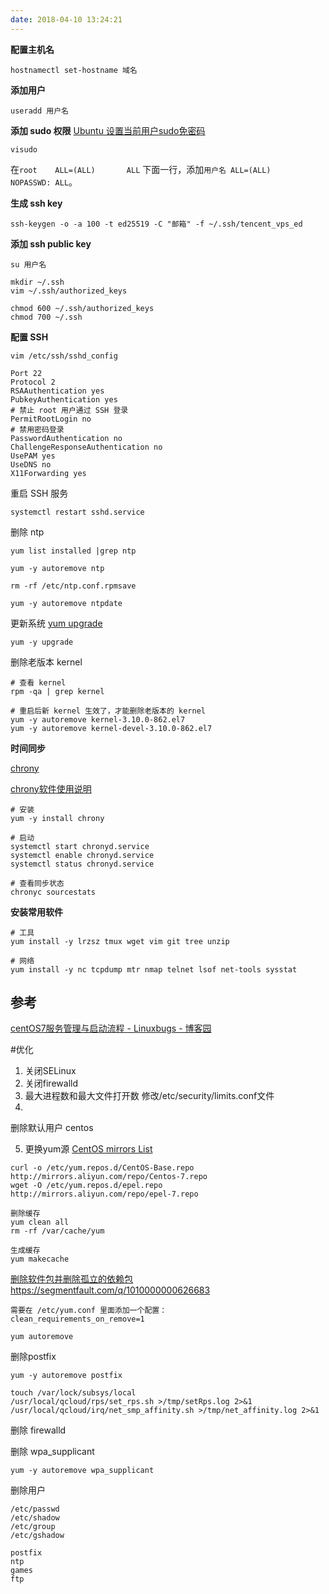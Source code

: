 ```yaml
---
date: 2018-04-10 13:24:21
---
```




**配置主机名**

```shell
hostnamectl set-hostname 域名
```



**添加用户**

```shell
useradd 用户名
```



**添加 sudo 权限** [Ubuntu 设置当前用户sudo免密码](https://www.linuxidc.com/Linux/2016-12/139018.htm)

```shell
visudo
```

在`root    ALL=(ALL)       ALL` 下面一行，添加`用户名 ALL=(ALL)       NOPASSWD: ALL`。



**生成 ssh key**

```shell
ssh-keygen -o -a 100 -t ed25519 -C "邮箱" -f ~/.ssh/tencent_vps_ed
```



**添加 ssh public key**

```shell
su 用户名

mkdir ~/.ssh
vim ~/.ssh/authorized_keys

chmod 600 ~/.ssh/authorized_keys
chmod 700 ~/.ssh
```



**配置 SSH**

```shell
vim /etc/ssh/sshd_config
```

```
Port 22
Protocol 2
RSAAuthentication yes
PubkeyAuthentication yes
# 禁止 root 用户通过 SSH 登录
PermitRootLogin no
# 禁用密码登录
PasswordAuthentication no
ChallengeResponseAuthentication no
UsePAM yes
UseDNS no
X11Forwarding yes
```



重启 SSH 服务

```shell
systemctl restart sshd.service
```



删除 ntp

```shell
yum list installed |grep ntp

yum -y autoremove ntp

rm -rf /etc/ntp.conf.rpmsave

yum -y autoremove ntpdate
```



更新系统 [yum upgrade](https://www.jianshu.com/p/4df7692bdc2b)

```shell
yum -y upgrade 
```



删除老版本 kernel

```shell
# 查看 kernel
rpm -qa | grep kernel  

# 重启后新 kernel 生效了，才能删除老版本的 kernel
yum -y autoremove kernel-3.10.0-862.el7
yum -y autoremove kernel-devel-3.10.0-862.el7
```



**时间同步**

[chrony](https://chrony.tuxfamily.org/documentation.html)

 [chrony软件使用说明](https://www.cnblogs.com/clsn/archive/2017/11/16/7844857.html)

```shell
# 安装
yum -y install chrony

# 启动
systemctl start chronyd.service
systemctl enable chronyd.service
systemctl status chronyd.service

# 查看同步状态
chronyc sourcestats
```



**安装常用软件**

```shell
# 工具
yum install -y lrzsz tmux wget vim git tree unzip

# 网络
yum install -y nc tcpdump mtr nmap telnet lsof net-tools sysstat 
```


## 参考

[centOS7服务管理与启动流程 - Linuxbugs - 博客园](https://www.cnblogs.com/duzhaoqi/p/7582404.html)




#优化
1. 关闭SELinux
2. 关闭firewalld
3. 最大进程数和最大文件打开数
	修改/etc/security/limits.conf文件
4. 
删除默认用户
centos

5. 更换yum源
[CentOS mirrors List](https://www.centos.org/download/mirrors/)

```
curl -o /etc/yum.repos.d/CentOS-Base.repo http://mirrors.aliyun.com/repo/Centos-7.repo
wget -O /etc/yum.repos.d/epel.repo http://mirrors.aliyun.com/repo/epel-7.repo

删除缓存
yum clean all
rm -rf /var/cache/yum

生成缓存
yum makecache
```


[删除软件包并删除孤立的依赖包](http://www.mamicode.com/info-detail-1553924.html)
https://segmentfault.com/q/1010000000626683

```
需要在 /etc/yum.conf 里面添加一个配置：
clean_requirements_on_remove=1

yum autoremove
```

删除postfix

```
yum -y autoremove postfix
```

```
touch /var/lock/subsys/local
/usr/local/qcloud/rps/set_rps.sh >/tmp/setRps.log 2>&1
/usr/local/qcloud/irq/net_smp_affinity.sh >/tmp/net_affinity.log 2>&1
```

删除 firewalld

删除 wpa_supplicant
```
yum -y autoremove wpa_supplicant
```

删除用户

```
/etc/passwd
/etc/shadow
/etc/group
/etc/gshadow

postfix
ntp
games
ftp
```

